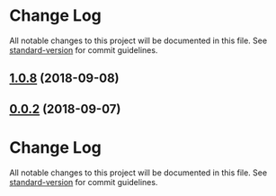 # Change Log

All notable changes to this project will be documented in this file. See [standard-version](https://github.com/conventional-changelog/standard-version) for commit guidelines.

<a name="1.0.8"></a>
## [1.0.8](https://github.com/ToxicToast/AlegriCLI/compare/v0.0.2...v1.0.8) (2018-09-08)



<a name="0.0.2"></a>
## [0.0.2](https://github.com/ToxicToast/AlegriCLI/compare/v0.1.12...v0.0.2) (2018-09-07)



# Change Log

All notable changes to this project will be documented in this file. See [standard-version](https://github.com/conventional-changelog/standard-version) for commit guidelines.
